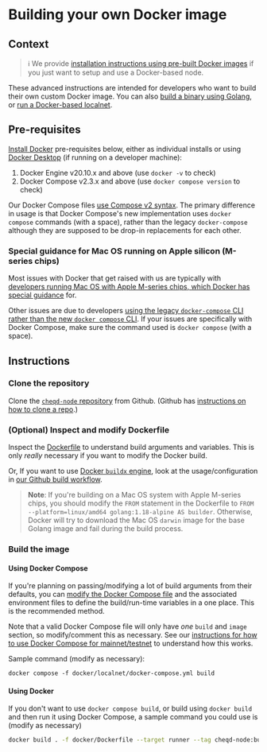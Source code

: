 # Building your own Docker image

## Context

> ℹ️ We provide [installation instructions using pre-built Docker images](../setup-and-configure/docker.md) if you just want to setup and use a Docker-based node.

These advanced instructions are intended for developers who want to build their own custom Docker image. You can also [build a binary using Golang](README.md), or [run a Docker-based localnet](docker-localnet.md).

## Pre-requisites

[Install Docker](https://docs.docker.com/engine/install/) pre-requisites below, either as individual installs or using [Docker Desktop](https://docs.docker.com/desktop/) (if running on a developer machine):

1. Docker Engine v20.10.x and above (use `docker -v` to check)
2. Docker Compose v2.3.x and above (use `docker compose version` to check)

Our Docker Compose files [use Compose v2 syntax](https://docs.docker.com/compose/compose-v2/). The primary difference in usage is that Docker Compose's new implementation uses `docker compose` commands (with a space), rather than the legacy `docker-compose` although they are supposed to be drop-in replacements for each other.

### Special guidance for Mac OS running on Apple silicon (M-series chips)

Most issues with Docker that get raised with us are typically with [developers running Mac OS with Apple M-series chips, which Docker has special guidance](https://docs.docker.com/desktop/install/mac-install/) for.

Other issues are due to developers [using the legacy `docker-compose` CLI rather than the new `docker compose` CLI](https://stackoverflow.com/q/66514436/314088). If your issues are specifically with Docker Compose, make sure the command used is `docker compose` (with a space).

## Instructions

### Clone the repository

Clone the [`cheqd-node` repository](https://github.com/cheqd/cheqd-node) from Github. (Github has [instructions on how to clone a repo](https://docs.github.com/en/repositories/creating-and-managing-repositories/cloning-a-repository).)

### (Optional) Inspect and modify Dockerfile

Inspect the [Dockerfile](https://github.com/cheqd/cheqd-node/blob/main/docker/Dockerfile) to understand build arguments and variables. This is only *really* necessary if you want to modify the Docker build.

Or, If you want to use [Docker `buildx` engine](https://docs.docker.com/engine/reference/commandline/buildx/), look at the usage/configuration in [our Github build workflow](https://github.com/cheqd/cheqd-node/blob/main/.github/workflows/build.yml).

> **Note**: If you're building on a Mac OS system with Apple M-series chips, you should modify the `FROM` statement in the Dockerfile to `FROM --platform=linux/amd64 golang:1.18-alpine AS builder`. Otherwise, Docker will try to download the Mac OS `darwin` image for the base Golang image and fail during the build process.

### Build the image

#### Using Docker Compose

If you're planning on passing/modifying a lot of build arguments from their defaults, you can [modify the Docker Compose file](https://github.com/cheqd/cheqd-node/tree/main/docker/localnet) and the associated environment files to define the build/run-time variables in a one place. This is the recommended method.

Note that a valid Docker Compose file will only have *one* `build` and `image` section, so modify/comment this as necessary. See our [instructions for how to use Docker Compose for mainnet/testnet](../setup-and-configure/docker.md) to understand how this works.

Sample command (modify as necessary):

```bahs
docker compose -f docker/localnet/docker-compose.yml build
```

#### Using Docker

If you don't want to use `docker compose build`, or build using `docker build` and then run it using Docker Compose, a sample command you could use is (modify as necessary)

```bash
docker build . -f docker/Dockerfile --target runner --tag cheqd-node:build-local`
```
